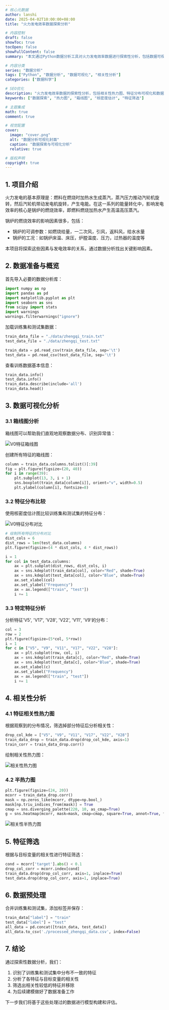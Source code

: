 ```yaml
---
# 核心元数据
author: lanshi
date: 2025-04-02T10:00:00+08:00
title: "火力发电效率数据探索分析"

# 内容控制
draft: false
showToc: true
tocOpen: false
showFullContent: false
summary: "本文通过Python数据分析工具对火力发电效率数据进行探索性分析，包括数据可视化、相关性分析和特征筛选。"

# 内容分类
series: "数据分析"
tags: ["Python", "数据分析", "数据可视化", "相关性分析"]
categories: ["数据科学"]

# SEO优化
description: "火力发电效率数据的探索性分析，包括相关性热力图、特征分布可视化和数据预处理"
keywords: ["数据探索", "热力图", "箱线图", "核密度估计", "特征筛选"]

# 主题集成
math: true
comment: true

# 视觉配置
cover:
  image: "cover.png"
  alt: "数据分析可视化封面"
  caption: "数据探索与可视化分析"
  relative: true

# 版权声明
copyright: true
---
```


## 1. 项目介绍

火力发电的基本原理是：燃料在燃烧时加热水生成蒸汽，蒸汽压力推动汽轮机旋转，然后汽轮机带动发电机旋转，产生电能。在这一系列的能量转化中，影响发电效率的核心是锅炉的燃烧效率，即燃料燃烧加热水产生高温高压蒸汽。

锅炉的燃烧效率的影响因素很多，包括：

- 锅炉的可调参数：如燃烧给量，一二次风，引风，返料风，给水水量
- 锅炉的工况：如锅炉床温、床压，炉膛温度、压力，过热器的温度等

本项目将探索这些因素与发电效率的关系，通过数据分析找出关键影响因素。

## 2. 数据准备与概览

首先导入必要的数据分析库：

```python
import numpy as np
import pandas as pd
import matplotlib.pyplot as plt
import seaborn as sns
from scipy import stats
import warnings
warnings.filterwarnings("ignore")
```

加载训练集和测试集数据：

```python
train_data_file = "./data/zhengqi_train.txt"
test_data_file = "./data/zhengqi_test.txt"

train_data = pd.read_csv(train_data_file, sep='\t')
test_data = pd.read_csv(test_data_file, sep='\t')
```

查看训练数据基本信息：

```python
train_data.info()
test_data.info()
train_data.describe(include='all')
train_data.head()
```

## 3. 数据可视化分析

### 3.1 箱线图分析

箱线图可以帮助我们直观地观察数据分布、识别异常值：

![V0特征箱线图](boxplot_v0.png)

创建所有特征的箱线图：

```python
column = train_data.columns.tolist()[:39]
fig = plt.figure(figsize=(20, 40))
for i in range(39):
    plt.subplot(13, 3, i + 1)
    sns.boxplot(train_data[column[i]], orient="v", width=0.5)
    plt.ylabel(column[i], fontsize=8)
```

### 3.2 特征分布比较

使用核密度估计图比较训练集和测试集的特征分布：

![V0特征分布对比](kde_v0.png)

```python
# 绘制所有特征的分布对比
dist_cols = 6
dist_rows = len(test_data.columns)
plt.figure(figsize=(4 * dist_cols, 4 * dist_rows))

i = 1
for col in test_data.columns:
    ax = plt.subplot(dist_rows, dist_cols, i)
    ax = sns.kdeplot(train_data[col], color="Red", shade=True)
    ax = sns.kdeplot(test_data[col], color="Blue", shade=True)
    ax.set_xlabel(col)
    ax.set_ylabel("Frequency")
    ax = ax.legend(["train", "test"])
    i += 1
```

### 3.3 特定特征分析

分析特征'V5', 'V17', 'V28', 'V22', 'V11', 'V9'的分布：

```python
col = 3
row = 2
plt.figure(figsize=(5*col, 5*row))
i = 1
for c in ["V5", "V9", "V11", "V17", "V22", "V28"]:
    ax = plt.subplot(row, col, i)
    ax = sns.kdeplot(train_data[c], color="Red", shade=True)
    ax = sns.kdeplot(test_data[c], color="Blue", shade=True)
    ax.set_xlabel(c)
    ax.set_ylabel("Frequency")
    ax = ax.legend(["train", "test"])
    i += 1
```

## 4. 相关性分析

### 4.1 特征相关性热力图

根据观察到的分布情况，筛选掉部分特征后分析相关性：

```python
drop_col_kde = ["V5", "V9", "V11", "V17", "V22", "V28"]
train_data_drop = train_data.drop(drop_col_kde, axis=1)
train_corr = train_data_drop.corr()
```

绘制相关性热力图：

![相关性热力图](heatmap.png)

### 4.2 半热力图

```python
plt.figure(figsize=(24, 20))
mcorr = train_data_drop.corr()
mask = np.zeros_like(mcorr, dtype=np.bool_)
mask[np.triu_indices_from(mask)] = True
cmap = sns.diverging_palette(220, 10, as_cmap=True)
g = sns.heatmap(mcorr, mask=mask, cmap=cmap, square=True, annot=True, fmt="0.2f")
```

![相关性半热力图](semheatmap.png)

## 5. 特征筛选

根据与目标变量的相关性进行特征筛选：

```python
cond = mcorr['target'].abs() < 0.1
drop_col_corr = mcorr.index[cond]
train_data.drop(drop_col_corr, axis=1, inplace=True)
test_data.drop(drop_col_corr, axis=1, inplace=True)
```

## 6. 数据预处理

合并训练集和测试集，添加标签并保存：

```python
train_data["label"] = "train"
test_data["label"] = "test"
all_data = pd.concat([train_data, test_data])
all_data.to_csv('./processed_zhengqi_data.csv', index=False)
```

## 7. 结论

通过探索性数据分析，我们：

1. 识别了训练集和测试集中分布不一致的特征
2. 分析了各特征与目标变量的相关性
3. 筛选出相关性较低的特征并移除
4. 为后续建模做好了数据准备工作

下一步我们将基于这些处理过的数据进行模型构建和评估。
